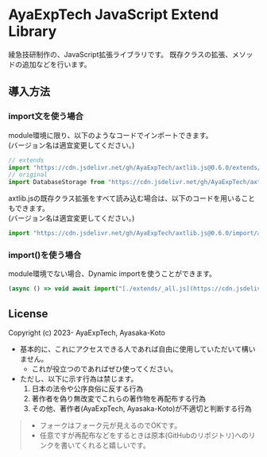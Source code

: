 # AyaExpTech JavaScript Extend Library

綾急技研制作の、JavaScript拡張ライブラリです。
既存クラスの拡張、メソッドの追加などを行います。

## 導入方法

### import文を使う場合

module環境に限り、以下のようなコードでインポートできます。  
(バージョン名は適宜変更してください。)
```js
// extends
import "https://cdn.jsdelivr.net/gh/AyaExpTech/axtlib.js@0.6.0/extends/CanvasRenderingContext2D.js";
// original
import DatabaseStorage from "https://cdn.jsdelivr.net/gh/AyaExpTech/axtlib.js@0.6.0/original/DatabaseStorage.js";
```

axtlib.jsの既存クラス拡張をすべて読み込む場合は、以下のコードを用いることもできます。  
(バージョン名は適宜変更してください。)
```js
import "https://cdn.jsdelivr.net/gh/AyaExpTech/axtlib.js@0.6.0/import/all.js";
```

### import()を使う場合

module環境でない場合、Dynamic importを使うことができます。

```js
(async () => void await import("[./extends/_all.js](https://cdn.jsdelivr.net/gh/AyaExpTech/axtlib.js@0.6.0/import/all.js)"))()
```

## License

Copyright (c) 2023- AyaExpTech, Ayasaka-Koto

- 基本的に、これにアクセスできる人であれば自由に使用していただいて構いません。
    - これが役立つのであればぜひ使ってください。
- ただし、以下に示す行為は禁じます。
    1. 日本の法令や公序良俗に反する行為
    2. 著作者を偽り無改変でこれらの著作物を再配布する行為
    3. その他、著作者(AyaExpTech, Ayasaka-Koto)が不適切と判断する行為

> - フォークはフォーク元が見えるのでOKです。
> - 任意ですが再配布などをするときは原本(GitHubのリポジトリ)へのリンクを書いてくれると嬉しいです。
